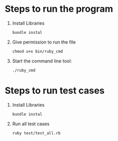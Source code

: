  <!--Write a command-line program that takes operations on fractions as input and produces a fractional result.
The command-line program shall repeatedly prompt the user for input and display the result until user types "exit".
Legal operators shall be *,  /,  +,  - (multiply, divide, add, subtract).
Operands and operators shall be separated by one or more spaces.
Mixed numbers shall be represented by whole&numerator/denominator; for example, "3&1/4", “-1&7/8”.
Improper fractions, whole numbers, and negative numbers are allowed as operands. -->

# Steps to run the program

1. Install Libraries 

   `bundle instal`
2. Give permission to run the file

   `chmod u+x bin/ruby_cmd`
2. Start the command line tool: 

   `./ruby_cmd`  

# Steps to run test cases
1. Install Libraries

   `bundle instal`
2. Run all test cases

   `ruby test/test_all.rb`
